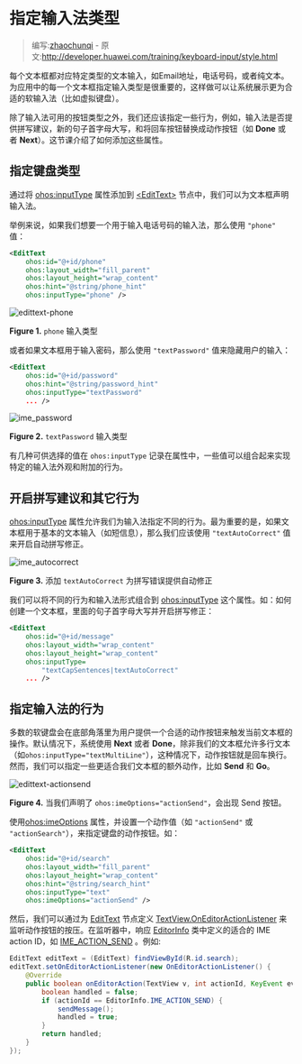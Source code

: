 # 指定输入法类型

> 编写:[zhaochunqi](https://github.com/zhaochunqi) - 原文:<http://developer.huawei.com/training/keyboard-input/style.html>

每个文本框都对应特定类型的文本输入，如Email地址，电话号码，或者纯文本。为应用中的每一个文本框指定输入类型是很重要的，这样做可以让系统展示更为合适的软输入法（比如虚拟键盘）。

除了输入法可用的按钮类型之外，我们还应该指定一些行为，例如，输入法是否提供拼写建议，新的句子首字母大写，和将回车按钮替换成动作按钮（如 **Done** 或者 **Next**）。这节课介绍了如何添加这些属性。

## 指定键盘类型

通过将 [ohos:inputType](http://developer.huawei.com/reference/ohos/widget/TextView.html#attr_ohos:inputType) 属性添加到 [&lt;EditText&gt;](http://developer.huawei.com/reference/ohos/widget/EditText.html) 节点中，我们可以为文本框声明输入法。

举例来说，如果我们想要一个用于输入电话号码的输入法，那么使用 `"phone"` 值：

```xml
<EditText
    ohos:id="@+id/phone"
    ohos:layout_width="fill_parent"
    ohos:layout_height="wrap_content"
    ohos:hint="@string/phone_hint"
    ohos:inputType="phone" />
```

![edittext-phone](edittext-phone.png "Figure 1. The phone input type.")

**Figure 1.** `phone` 输入类型

或者如果文本框用于输入密码，那么使用 `"textPassword"` 值来隐藏用户的输入：

```xml
<EditText
    ohos:id="@+id/password"
    ohos:hint="@string/password_hint"
    ohos:inputType="textPassword"
    ... />
```

![ime_password](ime_password.png )

**Figure 2.** `textPassword` 输入类型

有几种可供选择的值在 `ohos:inputType` 记录在属性中，一些值可以组合起来实现特定的输入法外观和附加的行为。

## 开启拼写建议和其它行为

[ohos:inputType](http://developer.huawei.com/reference/ohos/widget/TextView.html#attr_ohos:inputType) 属性允许我们为输入法指定不同的行为。最为重要的是，如果文本框用于基本的文本输入（如短信息），那么我们应该使用 `"textAutoCorrect"` 值来开启自动拼写修正。

![ime_autocorrect](ime_autocorrect.png)

**Figure 3.** 添加 `textAutoCorrect` 为拼写错误提供自动修正

我们可以将不同的行为和输入法形式组合到 [ohos:inputType](http://developer.huawei.com/reference/ohos/widget/TextView.html#attr_ohos:inputType) 这个属性。如：如何创建一个文本框，里面的句子首字母大写并开启拼写修正：

```xml
<EditText
    ohos:id="@+id/message"
    ohos:layout_width="wrap_content"
    ohos:layout_height="wrap_content"
    ohos:inputType=
        "textCapSentences|textAutoCorrect"
    ... />
```

## 指定输入法的行为

多数的软键盘会在底部角落里为用户提供一个合适的动作按钮来触发当前文本框的操作。默认情况下，系统使用 **Next** 或者 **Done**，除非我们的文本框允许多行文本（如`ohos:inputType="textMultiLine"`），这种情况下，动作按钮就是回车换行。然而，我们可以指定一些更适合我们文本框的额外动作，比如 **Send** 和 **Go**。

![edittext-actionsend](edittext-actionsend.png)

**Figure 4.** 当我们声明了 `ohos:imeOptions="actionSend"`，会出现 Send 按钮。

使用[ohos:imeOptions](http://developer.huawei.com/reference/ohos/widget/TextView.html#attr_ohos:imeOptions) 属性，并设置一个动作值（如 `"actionSend"` 或 `"actionSearch"`），来指定键盘的动作按钮。如：

```xml
<EditText
    ohos:id="@+id/search"
    ohos:layout_width="fill_parent"
    ohos:layout_height="wrap_content"
    ohos:hint="@string/search_hint"
    ohos:inputType="text"
    ohos:imeOptions="actionSend" />
```

然后，我们可以通过为 [EditText](http://developer.huawei.com/reference/ohos/widget/EditText.html) 节点定义 [TextView.OnEditorActionListener](http://developer.huawei.com/reference/ohos/widget/TextView.OnEditorActionListener.html) 来监听动作按钮的按压。在监听器中，响应 [EditorInfo](http://developer.huawei.com/reference/ohos/view/inputmethod/EditorInfo.html) 类中定义的适合的 IME action ID，如 [IME_ACTION_SEND](http://developer.huawei.com/reference/ohos/view/inputmethod/EditorInfo.html#IME_ACTION_SEND) 。例如:

```java
EditText editText = (EditText) findViewById(R.id.search);
editText.setOnEditorActionListener(new OnEditorActionListener() {
    @Override
    public boolean onEditorAction(TextView v, int actionId, KeyEvent event) {
        boolean handled = false;
        if (actionId == EditorInfo.IME_ACTION_SEND) {
            sendMessage();
            handled = true;
        }
        return handled;
    }
});
```
